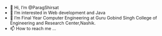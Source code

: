 - 👋 Hi, I’m @ParagShirsat
- 👀 I’m interested in Web development and Java
- 🌱 I’m Final Year Computer Engineering at Guru Gobind Singh College of Engineering and Research Center,Nashik.
- 📫 How to reach me ...

<!---
ParagShirsat/ParagShirsat is a ✨ special ✨ repository because its `README.md` (this file) appears on your GitHub profile.
You can click the Preview link to take a look at your changes.
--->
